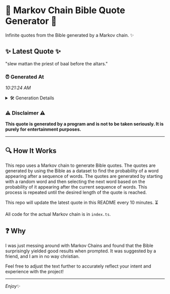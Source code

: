 # 📖 Markov Chain Bible Quote Generator 📖

Infinite quotes from the Bible generated by a Markov chain. ✨

## ✨ Latest Quote ✨
"slew mattan the priest of baal before the altars."

### ⏰ Generated At
*10:21:24 AM*

<details>
    <summary>🛠️ Generation Details</summary>
    <p>
        <strong>🌱 Seed:</strong> slew<br>
        <strong>🔄 Iterations:</strong> 8<br>
        <strong>📜 Context History:</strong><br>[ slew ]: mattan<br>[ slew, mattan ]: the<br>[ slew, mattan, the ]: priest<br>[ slew, mattan, the, priest ]: of<br>[ slew, mattan, the, priest, of ]: baal<br>[ slew, mattan, the, priest, of, baal ]: before<br>[ mattan, the, priest, of, baal, before ]: the<br>[ the, priest, of, baal, before, the ]: altars.<br>
    </p>
</details>

### ⚠️ Disclaimer ⚠️
**This quote is generated by a program and is not to be taken seriously. It is purely for entertainment purposes.**

---

## 🔍 How It Works

This repo uses a Markov chain to generate Bible quotes. The quotes are generated by using the Bible as a dataset to find the probability of a word appearing after a sequence of words. The quotes are generated by starting with a random word and then selecting the next word based on the probability of it appearing after the current sequence of words. This process is repeated until the desired length of the quote is reached.

This repo will update the latest quote in this README every 10 minutes. ⏳

All code for the actual Markov chain is in `index.ts`.

## ❓ Why

I was just messing around with Markov Chains and found that the Bible surprisingly yielded good results when prompted. 
It was suggested by a friend, and I am in no way christian.

Feel free to adjust the text further to accurately reflect your intent and experience with the project!

---

*Enjoy*✨
